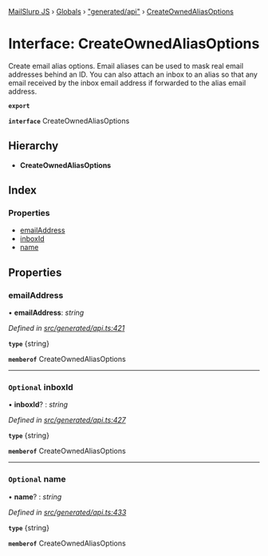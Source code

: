 [MailSlurp JS](../README.md) › [Globals](../globals.md) › ["generated/api"](../modules/_generated_api_.md) › [CreateOwnedAliasOptions](_generated_api_.createownedaliasoptions.md)

# Interface: CreateOwnedAliasOptions

Create email alias options. Email aliases can be used to mask real email addresses behind an ID. You can also attach an inbox to an alias so that any email received by the inbox email address if forwarded to the alias email address.

**`export`** 

**`interface`** CreateOwnedAliasOptions

## Hierarchy

* **CreateOwnedAliasOptions**

## Index

### Properties

* [emailAddress](_generated_api_.createownedaliasoptions.md#emailaddress)
* [inboxId](_generated_api_.createownedaliasoptions.md#optional-inboxid)
* [name](_generated_api_.createownedaliasoptions.md#optional-name)

## Properties

###  emailAddress

• **emailAddress**: *string*

*Defined in [src/generated/api.ts:421](https://github.com/mailslurp/mailslurp-client-ts-js/blob/7518dcd/src/generated/api.ts#L421)*

**`type`** {string}

**`memberof`** CreateOwnedAliasOptions

___

### `Optional` inboxId

• **inboxId**? : *string*

*Defined in [src/generated/api.ts:427](https://github.com/mailslurp/mailslurp-client-ts-js/blob/7518dcd/src/generated/api.ts#L427)*

**`type`** {string}

**`memberof`** CreateOwnedAliasOptions

___

### `Optional` name

• **name**? : *string*

*Defined in [src/generated/api.ts:433](https://github.com/mailslurp/mailslurp-client-ts-js/blob/7518dcd/src/generated/api.ts#L433)*

**`type`** {string}

**`memberof`** CreateOwnedAliasOptions
